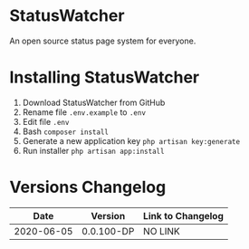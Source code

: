 # StatusWatcher
An open source status page system for everyone.

# Installing StatusWatcher
1. Download StatusWatcher from GitHub
2. Rename file ```.env.example``` to ```.env```
3. Edit file ```.env```
4. Bash ```composer install```
5. Generate a new application key ```php artisan key:generate```
6. Run installer ```php artisan app:install```


# Versions Changelog
| Date       | Version    | Link to Changelog |
| ---------- | ---------- | ----------------- |
| 2020-06-05 | 0.0.100-DP | NO LINK           |

